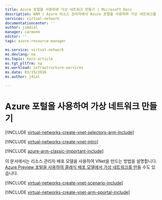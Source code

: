 ```yaml
---
title: Azure 포털을 사용하여 가상 네트워크 만들기 | Microsoft Docs
description: ARM | Azure 리소스 관리자에서 Azure 포털을 사용하여 가상 네트워크를 만드는 방법을 알아봅니다.
services: virtual-network
documentationcenter: ''
author: jimdial
manager: carmonm
editor: ''
tags: azure-resource-manager

ms.service: virtual-network
ms.devlang: na
ms.topic: hero-article
ms.tgt_pltfrm: na
ms.workload: infrastructure-services
ms.date: 03/15/2016
ms.author: jdial

---
```

# Azure 포털을 사용하여 가상 네트워크 만들기
[!INCLUDE [virtual-networks-create-vnet-selectors-arm-include](../../includes/virtual-networks-create-vnet-selectors-arm-include.md)]

[!INCLUDE [virtual-networks-create-vnet-intro](../../includes/virtual-networks-create-vnet-intro-include.md)]

[!INCLUDE [azure-arm-classic-important-include](../../includes/azure-arm-classic-important-include.md)]

이 문서에서는 리소스 관리자 배포 모델을 사용하여 VNet을 만드는 방법을 설명합니다. [Azure Preview 포털을 사용하여 클래식 배포 모델에서 가상 네트워크를 만들](virtual-networks-create-vnet-classic-pportal.md) 수도 있습니다.

[!INCLUDE [virtual-networks-create-vnet-scenario-include](../../includes/virtual-networks-create-vnet-scenario-include.md)]

[!INCLUDE [virtual-networks-create-vnet-arm-pportal-include](../../includes/virtual-networks-create-vnet-arm-pportal-include.md)]

<!---HONumber=AcomDC_0810_2016-->